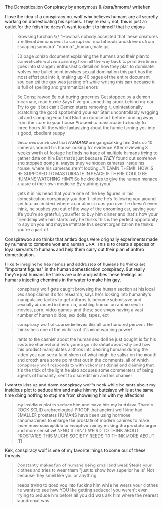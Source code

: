 The Domestication Conspiracy by anonymous & /bara/hmoma/ writefren

I love the idea of a conspiracy nut wolf who believes humans are all secretly working on domesticating his species. They're really not, this is just an outlet for the fetish he doesn't want to admit to himself that he enjoys.

>Browsing furchan /x/
>"How has nobody accepted that these creatures are literal demons sent to corrupt our mortal souls and drive us from escaping samsara"
>"normal"_human_male.jpg

>50 page schizo document explaining the humans and their plan to domesticate wolves spanning from all the way back to primitive times
>goes into strangely enthusiastic detail on how they plan to dominate wolves
>one bullet point involves sexual domination
>this part has the most effort put into it, making up 40 pages of the entire document
>you can tell the guy was jacking off while writing this part because it is full of spelling and grammatical errors

>Be Conspirawoo
>Be out buying groceries
>Get stopped by a demon incarnate, read humie
>Says I' ve got something stuck behind my ear
>Try to get it but can't
>Demon starts removing it, unintentionally scratching the good spotbehind your ear
>Start uncontrollably wagging tail and stomping your foot
>Blurt an excuse out before running away from the store to your house
>Proceed to masturbate furiously for three hours
>All the while fantasizing about the humie turning you into a good, obedient puppy

>Becomes convinced that ***HUMANS*** are gangstalking him
>Sets up 10 cameras around his house looking for evidence
>After reviewing 3 weeks worth of footage he finds no trace of multiple humans trying to gather data on him
>But that's just because ***THEY*** found out somehow and stopped doing it!
>Maybe they've hidden cameras inside his house, where his cameras aren't looking...?!
>DAMN THEM!!!
>HOW IS HE SUPPOSED TO MASTURBATE IN PEACE IF THERE COULD BE HUMANS WATCHING HIM?!
>So he decides to give the human menace a taste of their own medicine
>By stalking (you)

>gets it in his head that you're one of the key figures in this domestication conspiracy
>you don't notice he's following you around
>get into an incident where a car almost runs you over
>he doesn't even think, he pushes you out of the way of the oncoming car, saving your life
>you're so grateful, you offer to buy him dinner
>and that's how your friendship with him starts
>only he thinks this is the perfect opportunity to spy on you and maybe infiltrate this secret organization he thinks you're a part of

Conspirawoo also thinks that anthro dogs were originally experiments made by humans to combine wolf and human DNA. This is to create a species of loyal servants to humans and help them carry out their plan of anthro domestication.

I like to imagine he has names and addresses of humans he thinks are "important figures" in the human domestication conspiracy. But really they're just humans he thinks are cute and justifies these feelings as humans injecting chemicals in the water to make him gay.

>conspiracy wolf gets caught browsing the human section at his local sex shop
>claims it's for research, says he's looking into humanity's manipulative tactics to get anthros to become submissive and sexually attracted to them via, pushing human on anthro sex in movies, porn, video games, and these sex shops having a vast number of human dildos, sex dolls, tapes, ect.

>conspiracy wolf of course believes this all one hundred percent.
>He thinks he's one of the victims of it's mind warping power!

>rants to the cashier about the human sex doll he just bought is for his youtube channel and he's gonna go into detail about why and how this product manipulates anthros into desiring humans
>during the video you can see a faint sheen of what might be saliva on the mouth and crotch area
>some point that out in the comments, all of which conspiracy wolf responds to with vehement denial and claiming that it's the trick of the light
>he also accuses some commenters of being agents of humanity, sent to discredit him and his channel

I want to kiss up and down conspiracy wolf's neck while he rants about my insidious plot to seduce him and make him my buttslave while at the same time doing nothing to stop me from showering him with my affections.

>my insidious plot to seduce him and make him my buttslave
>There's ROCK SOLID archaeological PROOF that ancient wolf kind had SMALLER prostates
>HUMANS have been using hormone nanomachines to enlarge the prostate of modern canines to make them more susceptible to receptive sex by making the prostate larger and more sensitive!
>N-NO IT ISN'T WEIRD TO THINK ABOUT PROSTATES THIS MUCH! SOCIETY NEEDS TO THINK MORE ABOUT IT!

Kek, conspiracy wolf is one of my favorite things to come out of these threads.

>Constantly makes fun of humans being small and weak
>Steals your clothes and tries to wear them "just to show how superior he is"
>Not because they smell like you or anything

>keeps trying to goad you into fucking him while he wears your clothes
>he wants to see how YOU like getting seduced!
>you weren't even trying to seduce him before all you did was ask him where the nearest laundromat was